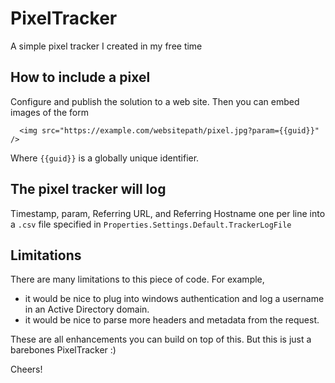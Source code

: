 # PixelTracker
A simple pixel tracker I created in my free time

## How to include a pixel
Configure and publish the solution to a web site. Then you can embed images of the form
```
  <img src="https://example.com/websitepath/pixel.jpg?param={{guid}}" />
```
Where `{{guid}}` is a globally unique identifier. 
 
## The pixel tracker will log
Timestamp, param, Referring URL, and Referring Hostname
one per line into a `.csv` file specified in `Properties.Settings.Default.TrackerLogFile`
 
## Limitations
There are many limitations to this piece of code. For example, 
* it would be nice to plug into windows authentication and log a username in an Active Directory domain. 
* it would be nice to parse more headers and metadata from the request.

These are all enhancements you can build on top of this. But this is just a barebones PixelTracker :)

Cheers!
